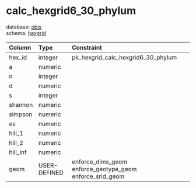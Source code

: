 # calc_hexgrid6_30_phylum
database: [obis](../)  
schema: [hexgrid](hexgrid)  

|Column|Type|Constraint|
|:---|:---|:---|
|hex_id|integer|pk_hexgrid_calc_hexgrid6_30_phylum |
|a|numeric||
|n|integer||
|d|numeric||
|s|integer||
|shannon|numeric||
|simpson|numeric||
|es|numeric||
|hill_1|numeric||
|hill_2|numeric||
|hill_inf|numeric||
|geom|USER-DEFINED|enforce_dims_geom enforce_geotype_geom enforce_srid_geom |
